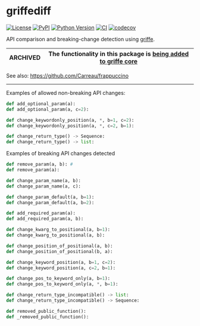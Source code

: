 # griffediff

[![License](https://img.shields.io/pypi/l/griffediff.svg?color=green)](https://github.com/tlambert03/griffediff/raw/main/LICENSE)
[![PyPI](https://img.shields.io/pypi/v/griffediff.svg?color=green)](https://pypi.org/project/griffediff)
[![Python Version](https://img.shields.io/pypi/pyversions/griffediff.svg?color=green)](https://python.org)
[![CI](https://github.com/tlambert03/griffediff/actions/workflows/ci.yml/badge.svg)](https://github.com/tlambert03/griffediff/actions/workflows/ci.yml)
[![codecov](https://codecov.io/gh/tlambert03/griffediff/branch/main/graph/badge.svg)](https://codecov.io/gh/tlambert03/griffediff)

API comparison and breaking-change detection using [griffe](https://github.com/mkdocstrings/griffe).

| ARCHIVED | The functionality in this package is [being added to griffe core](https://github.com/mkdocstrings/griffe/pull/105)|
|----------| ------------ |


See also: https://github.com/Carreau/frappuccino

----

Examples of allowed non-breaking API changes:

```python
def add_optional_param(a):
def add_optional_param(a, c=2):

def change_keywordonly_position(a, *, b=1, c=2):
def change_keywordonly_position(a, *, c=2, b=1):

def change_return_type() -> Sequence:
def change_return_type() -> list:
```

Examples of breaking API changes detected

```python
def remove_param(a, b): #
def remove_param(a):

def change_param_name(a, b):
def change_param_name(a, c):

def change_param_default(a, b=1):
def change_param_default(a, b=2):

def add_required_param(a):
def add_required_param(a, b):

def change_kwarg_to_positional(a, b=1):
def change_kwarg_to_positional(a, b):

def change_position_of_positional(a, b):
def change_position_of_positional(b, a):

def change_keyword_position(a, b=1, c=2):
def change_keyword_position(a, c=2, b=1):

def change_pos_to_keyword_only(a, b=1):
def change_pos_to_keyword_only(a, *, b=1):

def change_return_type_incompatible() -> list:
def change_return_type_incompatible() -> Sequence:

def removed_public_function():
def _removed_public_function():
```
